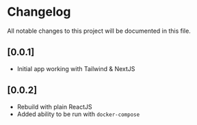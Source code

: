 # Changelog

All notable changes to this project will be documented in this file.

## [0.0.1]

- Initial app working with Tailwind & NextJS

## [0.0.2]

- Rebuild with plain ReactJS
- Added ability to be run with `docker-compose`
